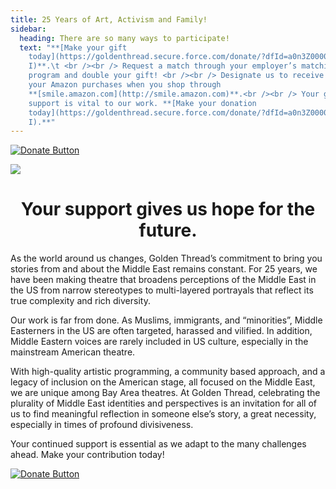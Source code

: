 ```yaml
---
title: 25 Years of Art, Activism and Family!
sidebar:
  heading: There are so many ways to participate!
  text: "**[Make your gift
    today](https://goldenthread.secure.force.com/donate/?dfId=a0n3Z00000tn4RsQA\
    I)**.\t <br /><br /> Request a match through your employer’s matching gift
    program and double your gift! <br /><br /> Designate us to receive 0.5% of
    your Amazon purchases when you shop through
    **[smile.amazon.com](http://smile.amazon.com)**.<br /><br /> Your generous
    support is vital to our work. **[Make your donation
    today](https://goldenthread.secure.force.com/donate/?dfId=a0n3Z00000tn4RsQA\
    I).**"
---
```

[![Donate Button](/img/archive/2015/03/Donate-Button-400.jpg)](https://goldenthread.secure.force.com/donate/?dfId=a0n3Z00000tn4RsQAI)

![](/img/archive/2015/03/20thAnniversary-Line-1024x36.jpg)

# <center>Your support gives us hope for the future.</center>

As the world around us changes, Golden Thread’s commitment to bring you stories from and about the Middle East remains constant. For 25 years, we have been making theatre that broadens perceptions of the Middle East in the US from narrow stereotypes to multi-layered portrayals that reflect its true complexity and rich diversity. 

Our work is far from done. As Muslims, immigrants, and “minorities”, Middle Easterners in the US are often targeted, harassed and vilified. In addition, Middle Eastern voices are rarely included in US culture, especially in the mainstream American theatre.
	
With high-quality artistic programming, a community based approach, and a legacy of inclusion on the American stage, all focused on the Middle East, we are unique among Bay Area theatres. At Golden Thread, celebrating the plurality of Middle East identities and perspectives is an invitation for all of us to find meaningful reflection in someone else’s story, a great necessity, especially in times of profound divisiveness.

Your continued support is essential as we adapt to the many challenges ahead. Make your contribution today!

[![Donate Button](/img/archive/2015/03/Donate-Button-400.jpg)](https://goldenthread.secure.force.com/donate/?dfId=a0n3Z00000tn4RsQAI)